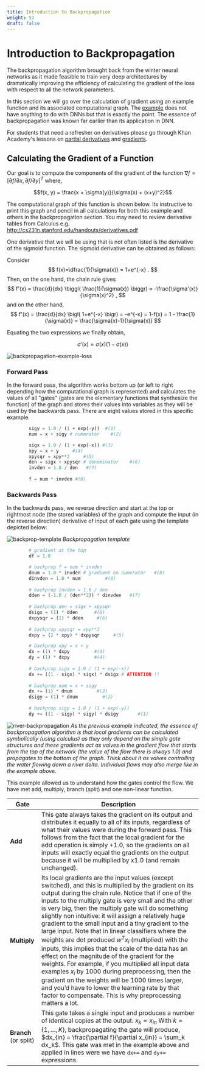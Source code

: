 ```yaml
---
title: Introduction to Backpropagation
weight: 52
draft: false
---
```


# Introduction to Backpropagation

The backpropagation algorithm brought back from the winter neural networks as it made feasible to train very deep architectures by dramatically improving the efficiency of calculating the gradient of the loss with respect to all the network parameters. 

In this section we will go over the calculation of gradient using an example function and its associated computational graph. The [example](http://cs231n.github.io/optimization-2/) does not have anything to do with DNNs but that is exactly the point. The essence of backpropagation was known far earlier than its application in DNN. 

For students that need a refresher on derivatives please go through  Khan Academy's lessons on [partial derivatives](https://www.khanacademy.org/math/multivariable-calculus/multivariable-derivatives/partial-derivatives/v/partial-derivatives-introduction) and [gradients](https://www.khanacademy.org/math/multivariable-calculus/multivariable-derivatives/gradient-and-directional-derivatives/v/gradient). 

## Calculating the Gradient of a Function
Our goal is to compute the components of the gradient of the function  $\nabla f = [ \partial f / \partial x , \partial f / \partial y ]^T$ where,

$$f(x, y) = \frac{x + \sigma(y)}{\sigma(x) + (x+y)^2}$$

The computational graph of this function is shown below.  Its instructive to print this graph and pencil in all calculations for both this example and others in the backpropagation section. You may need to review derivative tables from Calculus e.g. http://cs231n.stanford.edu/handouts/derivatives.pdf 

One derivative that we will be using that is not often listed is the derivative of the sigmoid function. The sigmoid derivative can be obtained as follows:

Consider
$$
f(x)=\dfrac{1}{\sigma(x)} = 1+e^{-x}
.
$$
Then, on the one hand, the chain rule gives
$$
f'(x)
= \frac{d}{dx} \biggl( \frac{1}{\sigma(x)} \biggr)
= -\frac{\sigma'(x)}{\sigma(x)^2}
,
$$
and on the other hand,
$$
f'(x)
= \frac{d}{dx} \bigl( 1+e^{-x} \bigr)
= -e^{-x}
= 1-f(x)
= 1 - \frac{1}{\sigma(x)}
= \frac{\sigma(x)-1}{\sigma(x)}
$$

Equating the two expressions we finally obtain,

$$\sigma'(x) = \sigma(x)(1-\sigma(x))$$ 

![backpropagation-example-loss](images/backprop-example-loss.drawio.svg)


### Forward Pass
In the forward pass, the algorithm works bottom up (or left to right depending how the computational graph is represented) and calculates the values of all "gates" (gates are the elementary functions that synthesize the function) of the graph and stores their values into variables as they will be used by the backwards pass. There are eight values stored in this specific example. 

```python
        sigy = 1.0 / (1 + exp(-y))  #(1)
        num = x + sigy # numerator    #(2)

        sigx = 1.0 / (1 + exp(-x)) #(3)
        xpy = x + y     #(4)
        xpysqr = xpy**2     #(5)
        den = sigx + xpysqr # denominator    #(6)
        invden = 1.0 / den   #(7)
        
        f = num * invden #(8)
  ```

### Backwards Pass
In the backwards pass, we reverse direction and start at the top or rightmost node (the stored variables) of the graph and compute the input (in the reverse direction) derivative of input of each gate using the template depicted below:

![backprop-template](images/backprop-template.png)
*Backpropagation template*

```python
        # gradient at the top
        df = 1.0

        # backprop f = num * invden
        dnum = 1.0 * invden # gradient on numerator   #(8)
        dinvden = 1.0 * num         #(8)
        
        # backprop invden = 1.0 / den 
        dden = (-1.0 / (den**2)) * dinvden   #(7)
        
        # backprop den = sigx + xpysqr
        dsigx = (1) * dden      #(6)
        dxpysqr = (1) * dden     #(6)
        
        # backprop xpysqr = xpy**2
        dxpy = (2 * xpy) * dxpysqr     #(5)

        # backprop xpy = x + y
        dx = (1) * dxpy         #(4)
        dy = (1) * dxpy         #(4)
        
        # backprop sigx = 1.0 / (1 + exp(-x))
        dx += ((1 - sigx) * sigx) * dsigx # ATTENTION !!
        
        # backprop num = x + sigy
        dx += (1) * dnum         #(2)
        dsigy = (1) * dnum         #(2)
        
        # backprop sigy = 1.0 / (1 + exp(-y))
        dy += ((1 - sigy) * sigy) * dsigy       #(1)
```

![river-backpropagation](images/river-backpropagation.jpg)
*As the previous example indicated, the essence of backpropagation algorithm is that local gradients can be calculated symbolically (using calculus) as they only depend on the simple gate structures and these gradients act as valves in the gradient flow that starts from the top of the network (the value of the flow there is always 1.0) and propagates to the bottom of the graph. Think about it as valves controlling the water flowing down a river delta. Individual flows may also merge like in the example above.*

This example allowed us to understand how the gates control the flow. We have met add, multiply, branch (split) and one non-linear function. 

|Gate | Description|
| --- | --- |
| **Add**                | This gate always takes the gradient on its output and distributes it equally to all of its inputs, regardless of what their values were during the forward pass. This follows from the fact that the local gradient for the add operation is simply +1.0, so the gradients on all inputs will exactly equal the gradients on the output because it will be multiplied by x1.0 (and remain unchanged).  |
| **Multiply**           | Its local gradients are the input values (except switched), and this is multiplied by the gradient on its output during the chain rule. Notice that if one of the inputs to the multiply gate is very small and the other is very big, then the multiply gate will do something slightly non intuitive: it will assign a relatively huge gradient to the small input and a tiny gradient to the large input. Note that in linear classifiers where the weights are dot produced $w^Tx_i$ (multiplied) with the inputs, this implies that the scale of the data has an effect on the magnitude of the gradient for the weights. For example, if you multiplied all input data examples $x_i$ by 1000 during preprocessing, then the gradient on the weights will be 1000 times larger, and you’d have to lower the learning rate by that factor to compensate. This is why preprocessing matters a lot. |
| **Branch**  (or split) | This gate takes a single input and produces a number of identical copies at the output. $x_k = x_{in}$ With $k=\{1, \dots, K\}$, backpropagating the gate will produce, $dx_{in} = \frac{\partial f}{\partial x_{in}} = \sum_k dx_k$. This gate was met in the example above and applied in lines were we have `dx+=` and `dy+=` expressions.                                                                                                                                                                                                                                                                                                                                                                                           |
